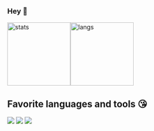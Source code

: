 ### Hey 👋
<img src="https://github-readme-stats.vercel.app/api?username=carolinamargiotti&theme=maroongold" alt="stats" height="145"><img src="https://github-readme-stats.vercel.app/api/top-langs/?username=carolinamargiotti&layout=compact&theme=maroongold" alt="langs" height="145">

## Favorite languages and tools 😘
<p>
<img src="https://img.shields.io/badge/Vue-194D33?logo=Vue.js&logoColor=green&style=ShieldStyle" />
<img src="https://img.shields.io/badge/Typescript-1B4C58?logo=TypeScript&logoColor=blue&style=ShieldStyle" />
<img src="https://img.shields.io/badge/Typescript-1B4C58?logo=Tailwind CSS&logoColor=46CABF&style=ShieldStyle" />
</p>

